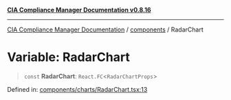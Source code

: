 [**CIA Compliance Manager Documentation v0.8.16**](../../README.md)

***

[CIA Compliance Manager Documentation](../../modules.md) / [components](../README.md) / RadarChart

# Variable: RadarChart

> `const` **RadarChart**: `React.FC`\<`RadarChartProps`\>

Defined in: [components/charts/RadarChart.tsx:13](https://github.com/Hack23/cia-compliance-manager/blob/96f4020424aba8c55d4fe94eddf596babc070968/src/components/charts/RadarChart.tsx#L13)
